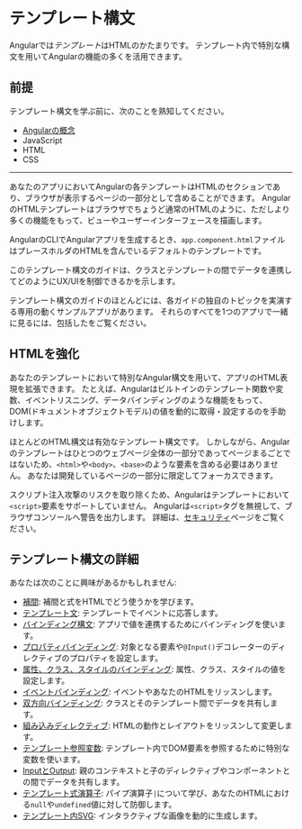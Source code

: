 # テンプレート構文

Angularでは*テンプレート*はHTMLのかたまりです。
テンプレート内で特別な構文を用いてAngularの機能の多くを活用できます。


## 前提

テンプレート構文を学ぶ前に、次のことを熟知してください。

* [Angularの概念](guide/architecture)
* JavaScript
* HTML
* CSS


<!-- Do we still need the following section? It seems more relevant to those coming from AngularJS, which is now 7 versions ago. -->
<!-- You may be familiar with the component/template duality from your experience with model-view-controller (MVC) or model-view-viewmodel (MVVM).
In Angular, the component plays the part of the controller/viewmodel, and the template represents the view. -->

<hr />

あなたのアプリにおいてAngularの各テンプレートはHTMLのセクションであり、ブラウザが表示するページの一部分として含めることができます。
AngularのHTMLテンプレートはブラウザでちょうど通常のHTMLのように、ただしより多くの機能をもって、ビューやユーザーインターフェースを描画します。

AngularのCLIでAngularアプリを生成するとき、`app.component.html`ファイルはプレースホルダのHTMLを含んでいるデフォルトのテンプレートです。

このテンプレート構文のガイドは、クラスとテンプレートの間でデータを連携してどのようにUX/UIを制御できるかを示します。

<div class="is-helpful alert">

テンプレート構文のガイドのほとんどには、各ガイドの独自のトピックを実演する専用の動くサンプルアプリがあります。
それらのすべてを1つのアプリで一緒に見るには、包括した<live-example title="Template Syntax Live Code"></live-example>をご覧ください。

</div>


## HTMLを強化

あなたのテンプレートにおいて特別なAngular構文を用いて、アプリのHTML表現を拡張できます。
たとえば、Angularはビルトインのテンプレート関数や変数、イベントリスニング、データバインディングのような機能をもって、DOM(ドキュメントオブジェクトモデル)の値を動的に取得・設定するのを手助けします。

ほとんどのHTML構文は有効なテンプレート構文です。
しかしながら、Angularのテンプレートはひとつのウェブページ全体の一部分であってページまるごとではないため、`<html>`や`<body>`、`<base>`のような要素を含める必要はありません。
あなたは開発しているページの一部分に限定してフォーカスできます。


<div class="alert is-important">

スクリプト注入攻撃のリスクを取り除くため、Angularはテンプレートにおいて`<script>`要素をサポートしていません。
Angularは`<script>`タグを無視して、ブラウザコンソールへ警告を出力します。
詳細は、[セキュリティ](guide/security)ページをご覧ください。

</div>


## テンプレート構文の詳細

あなたは次のことに興味があるかもしれません:

* [補間](guide/interpolation): 補間と式をHTMLでどう使うかを学びます。
* [テンプレート文](guide/template-statements): テンプレートでイベントに応答します。
* [バインディング構文](guide/binding-syntax): アプリで値を連携するためにバインディングを使います。
* [プロパティバインディング](guide/property-binding): 対象となる要素や`@Input()`デコレーターのディレクティブのプロパティを設定します。
* [属性、クラス、スタイルのバインディング](guide/attribute-binding): 属性、クラス、スタイルの値を設定します。
* [イベントバインディング](guide/event-binding): イベントやあなたのHTMLをリッスンします。
* [双方向バインディング](guide/two-way-binding): クラスとそのテンプレート間でデータを共有します。
* [組み込みディレクティブ](guide/built-in-directives): HTMLの動作とレイアウトをリッスンして変更します。
* [テンプレート参照変数](guide/template-reference-variables): テンプレート内でDOM要素を参照するために特別な変数を使います。
* [InputとOutput](guide/inputs-outputs): 親のコンテキストと子のディレクティブやコンポーネントとの間でデータを共有します。
* [テンプレート式演算子](guide/template-expression-operators): パイプ演算子`|`について学び、あなたのHTMLにおける`null`や`undefined`値に対して防御します。
* [テンプレート内SVG](guide/svg-in-templates): インタラクティブな画像を動的に生成します。
